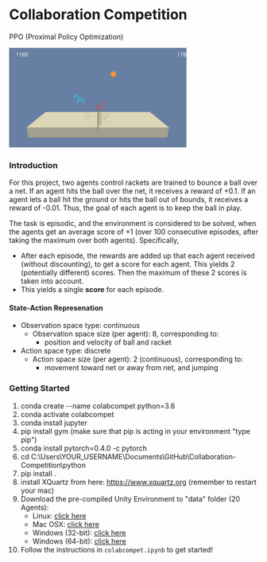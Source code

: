 <!---[![Open In Colab](https://colab.research.google.com/assets/colab-badge.svg)](https://colab.research.google.com/github/mahyaret/Collaboration-Competition/blob/master/colabcompet.ipynb)
--->
# Collaboration Competition
PPO (Proximal Policy Optimization)

<img src="img/tennis_2000e.gif" height="200">

### Introduction

For this project, two agents control rackets are trained to bounce a ball over a net. If an agent hits the ball over the net, it receives a reward of +0.1.  If an agent lets a ball hit the ground or hits the ball out of bounds, it receives a reward of -0.01.  Thus, the goal of each agent is to keep the ball in play.

The task is episodic, and the environment is considered to be solved, when the agents get an average score of +1 (over 100 consecutive episodes, after taking the maximum over both agents). Specifically,

- After each episode, the rewards are added up that each agent received (without discounting), to get a score for each agent. This yields 2 (potentially different) scores. Then the maximum of these 2 scores is taken into account.
- This yields a single **score** for each episode.

#### State-Action Represenation

- Observation space type: continuous
    - Observation space size (per agent): 8, corresponding to:
        - position and velocity of ball and racket
- Action space type: discrete
    - Action space size (per agent): 2 (continuous), corresponding to:
        - movement toward net or away from net, and jumping
	
### Getting Started

1. conda create --name colabcompet python=3.6
2. conda activate colabcompet
3. conda install jupyter
4. pip install gym
   (make sure that pip is acting in your environment "type pip")
5. conda install pytorch=0.4.0 -c pytorch
6. cd C:\Users\YOUR_USERNAME\Documents\GitHub\Collaboration-Competition\python
7. pip install .
8. install XQuartz from here: https://www.xquartz.org
   (remember to restart your mac)
9. Download the pre-compiled Unity Environment to "data" folder (20 Agents):
    - Linux: [click here](https://s3-us-west-1.amazonaws.com/udacity-drlnd/P3/Tennis/Tennis_Linux.zip)
    - Mac OSX: [click here](https://s3-us-west-1.amazonaws.com/udacity-drlnd/P3/Tennis/Tennis.app.zip)
    - Windows (32-bit): [click here](https://s3-us-west-1.amazonaws.com/udacity-drlnd/P3/Tennis/Tennis_Windows_x86.zip)
    - Windows (64-bit): [click here](https://s3-us-west-1.amazonaws.com/udacity-drlnd/P3/Tennis/Tennis_Windows_x86_64.zip)
10. Follow the instructions in `colabcompet.ipynb` to get started!
